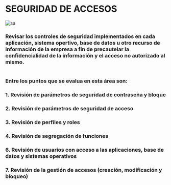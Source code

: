 # **SEGURIDAD DE ACCESOS**
![sa](https://mundocontact.com/wp-content/uploads/2019/08/redes-seguridad-nube.jpg)
### Revisar los controles de seguridad implementados en cada aplicación, sistema opertivo, base de datos u otro recurso de información de la empresa a fin de precautelar la confidencialidad de la información y el acceso no autorizado al mismo.
#
### Entre los puntos que se evalua en esta área son:
### 1. Revisión de parámetros de seguridad de contraseña y bloque
### 2. Revisión de parámetros de seguridad de acceso
### 3. Revisión de perfiles y roles 
### 4. Revisión de segregación de funciones
### 6. Revisión de usuarios con acceso a las aplicaciones, base de datos y sistemas operativos
### 7. Revisión de la gestión de accesos (creación, modificación y bloqueo)